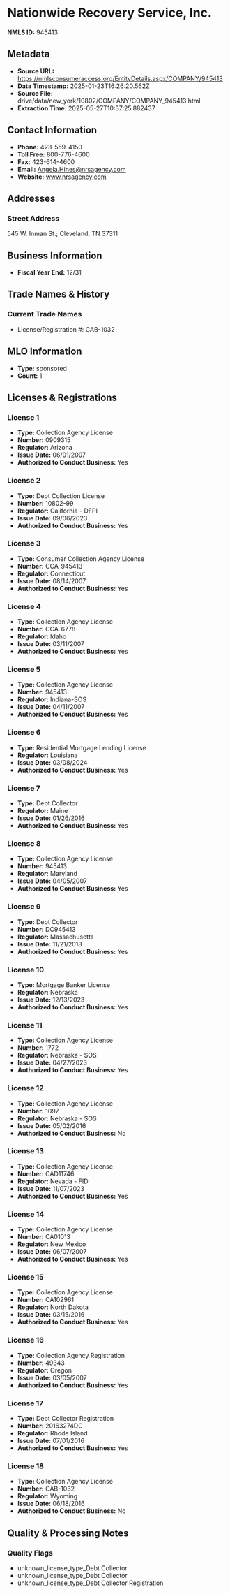 # Nationwide Recovery Service, Inc.

**NMLS ID:** 945413

## Metadata
- **Source URL:** https://nmlsconsumeraccess.org/EntityDetails.aspx/COMPANY/945413
- **Data Timestamp:** 2025-01-23T16:26:20.562Z
- **Source File:** drive/data/new_york/10802/COMPANY/COMPANY_945413.html
- **Extraction Time:** 2025-05-27T10:37:25.882437

## Contact Information
- **Phone:** 423-559-4150
- **Toll Free:** 800-776-4600
- **Fax:** 423-614-4600
- **Email:** Angela.Hines@nrsagency.com
- **Website:** www.nrsagency.com

## Addresses
### Street Address
545 W. Inman St.; Cleveland, TN 37311

## Business Information
- **Fiscal Year End:** 12/31

## Trade Names & History
### Current Trade Names
- License/Registration #: CAB-1032

## MLO Information
- **Type:** sponsored
- **Count:** 1

## Licenses & Registrations

### License 1
- **Type:** Collection Agency License
- **Number:** 0909315
- **Regulator:** Arizona
- **Issue Date:** 06/01/2007
- **Authorized to Conduct Business:** Yes

### License 2
- **Type:** Debt Collection License
- **Number:** 10802-99
- **Regulator:** California - DFPI
- **Issue Date:** 09/06/2023
- **Authorized to Conduct Business:** Yes

### License 3
- **Type:** Consumer Collection Agency License
- **Number:** CCA-945413
- **Regulator:** Connecticut
- **Issue Date:** 08/14/2007
- **Authorized to Conduct Business:** Yes

### License 4
- **Type:** Collection Agency License
- **Number:** CCA-6778
- **Regulator:** Idaho
- **Issue Date:** 03/11/2007
- **Authorized to Conduct Business:** Yes

### License 5
- **Type:** Collection Agency License
- **Number:** 945413
- **Regulator:** Indiana-SOS
- **Issue Date:** 04/11/2007
- **Authorized to Conduct Business:** Yes

### License 6
- **Type:** Residential Mortgage Lending License
- **Regulator:** Louisiana
- **Issue Date:** 03/08/2024
- **Authorized to Conduct Business:** Yes

### License 7
- **Type:** Debt Collector
- **Regulator:** Maine
- **Issue Date:** 01/26/2016
- **Authorized to Conduct Business:** Yes

### License 8
- **Type:** Collection Agency License
- **Number:** 945413
- **Regulator:** Maryland
- **Issue Date:** 04/05/2007
- **Authorized to Conduct Business:** Yes

### License 9
- **Type:** Debt Collector
- **Number:** DC945413
- **Regulator:** Massachusetts
- **Issue Date:** 11/21/2018
- **Authorized to Conduct Business:** Yes

### License 10
- **Type:** Mortgage Banker License
- **Regulator:** Nebraska
- **Issue Date:** 12/13/2023
- **Authorized to Conduct Business:** Yes

### License 11
- **Type:** Collection Agency License
- **Number:** 1772
- **Regulator:** Nebraska - SOS
- **Issue Date:** 04/27/2023
- **Authorized to Conduct Business:** Yes

### License 12
- **Type:** Collection Agency License
- **Number:** 1097
- **Regulator:** Nebraska - SOS
- **Issue Date:** 05/02/2016
- **Authorized to Conduct Business:** No

### License 13
- **Type:** Collection Agency License
- **Number:** CAD11746
- **Regulator:** Nevada - FID
- **Issue Date:** 11/07/2023
- **Authorized to Conduct Business:** Yes

### License 14
- **Type:** Collection Agency License
- **Number:** CA01013
- **Regulator:** New Mexico
- **Issue Date:** 06/07/2007
- **Authorized to Conduct Business:** Yes

### License 15
- **Type:** Collection Agency License
- **Number:** CA102961
- **Regulator:** North Dakota
- **Issue Date:** 03/15/2016
- **Authorized to Conduct Business:** Yes

### License 16
- **Type:** Collection Agency Registration
- **Number:** 49343
- **Regulator:** Oregon
- **Issue Date:** 03/05/2007
- **Authorized to Conduct Business:** Yes

### License 17
- **Type:** Debt Collector Registration
- **Number:** 20163274DC
- **Regulator:** Rhode Island
- **Issue Date:** 07/01/2016
- **Authorized to Conduct Business:** Yes

### License 18
- **Type:** Collection Agency License
- **Number:** CAB-1032
- **Regulator:** Wyoming
- **Issue Date:** 06/18/2016
- **Authorized to Conduct Business:** No

## Quality & Processing Notes
### Quality Flags
- unknown_license_type_Debt Collector
- unknown_license_type_Debt Collector
- unknown_license_type_Debt Collector Registration
